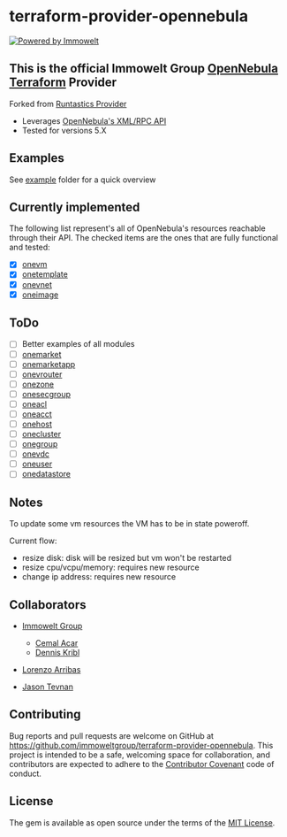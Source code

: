 # terraform-provider-opennebula
[![Powered by Immowelt](https://img.shields.io/badge/powered%20by-immowelt-yellow.svg?colorB=ffb200)](https://stackshare.io/immowelt-group/) 
## This is the official Immowelt Group [OpenNebula](https://opennebula.org/) [Terraform](https://www.terraform.io/) Provider
Forked from [Runtastics Provider](https://github.com/runtastic/terraform-provider-opennebula.)
* Leverages [OpenNebula's XML/RPC API](https://docs.opennebula.org/5.2/integration/system_interfaces/api.html) 
* Tested for versions 5.X

## Examples

See [example](example/) folder for a quick overview 

## Currently implemented

The following list represent's all of OpenNebula's resources reachable through their API. The checked items are the ones that are fully functional and tested:

* [X] [onevm](https://docs.opennebula.org/5.2/integration/system_interfaces/api.html#onevm)
* [X] [onetemplate](https://docs.opennebula.org/5.2/integration/system_interfaces/api.html#onetemplate)
* [X] [onevnet](https://docs.opennebula.org/5.2/integration/system_interfaces/api.html#onevnet)
* [X] [oneimage](https://docs.opennebula.org/5.2/integration/system_interfaces/api.html#oneimage)

## ToDo
* [ ]  Better examples of all modules
* [ ] [onemarket](https://docs.opennebula.org/5.2/integration/system_interfaces/api.html#onemarket)
* [ ] [onemarketapp](https://docs.opennebula.org/5.2/integration/system_interfaces/api.html#onemarketapp)
* [ ] [onevrouter](https://docs.opennebula.org/5.2/integration/system_interfaces/api.html#onevrouter)
* [ ] [onezone](https://docs.opennebula.org/5.2/integration/system_interfaces/api.html#onezone)
* [ ] [onesecgroup](https://docs.opennebula.org/5.2/integration/system_interfaces/api.html#onesecgroup)
* [ ] [oneacl](https://docs.opennebula.org/5.2/integration/system_interfaces/api.html#oneacl)
* [ ] [oneacct](https://docs.opennebula.org/5.2/integration/system_interfaces/api.html#oneacct)
* [ ] [onehost](https://docs.opennebula.org/5.2/integration/system_interfaces/api.html#onehost)
* [ ] [onecluster](https://docs.opennebula.org/5.2/integration/system_interfaces/api.html#onecluster)
* [ ] [onegroup](https://docs.opennebula.org/5.2/integration/system_interfaces/api.html#onegroup)
* [ ] [onevdc](https://docs.opennebula.org/5.2/integration/system_interfaces/api.html#onevdc)
* [ ] [oneuser](https://docs.opennebula.org/5.2/integration/system_interfaces/api.html#oneuser)
* [ ] [onedatastore](https://docs.opennebula.org/5.2/integration/system_interfaces/api.html#onedatastore)

## Notes

To update some vm resources the VM has to be in state poweroff.

Current flow:  
* resize disk: disk will be resized but vm won't be restarted
* resize cpu/vcpu/memory: requires new resource
* change ip address: requires new resource 


## Collaborators

- [Immowelt Group](https://github.com/immoweltgroup)
  - [Cemal Acar](https://github.com/cacar)
  - [Dennis Kribl](https://github.com/dkribl)
  
  
- [Lorenzo Arribas](https://github.com/larribas)
- [Jason Tevnan](https://github.com/tnosaj)


## Contributing

Bug reports and pull requests are welcome on GitHub at
https://github.com/immoweltgroup/terraform-provider-opennebula. This project is
intended to be a safe, welcoming space for collaboration, and contributors are
expected to adhere to the
[Contributor Covenant](http://contributor-covenant.org) code of conduct.

## License

The gem is available as open source under the terms of
the [MIT License](http://opensource.org/licenses/MIT).
